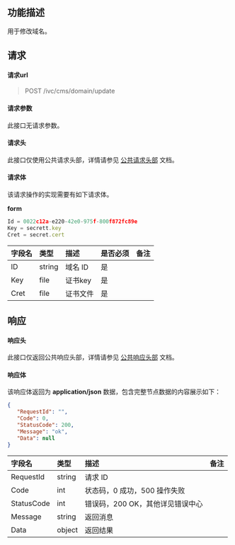 
## 功能描述

用于修改域名。

## 请求

#### 请求url

> POST /ivc/cms/domain/update

#### 请求参数

此接口无请求参数。

#### 请求头

此接口仅使用公共请求头部，详情请参见 [公共请求头部](https://cloud.tencent.com/document/product/1344/50451) 文档。

#### 请求体

该请求操作的实现需要有如下请求体。

**form**

```js
Id = 0022c12a-e220-42e0-975f-800f872fc89e
Key = secrett.key
Cret = secret.cert
```

| 字段名 | 类型   | 描述     | 是否必须 | 备注 |
| :----- | :----- | :------- | :------- | :--- |
| ID     | string | 域名 ID   | 是       |      |
| Key    | file   | 证书key  | 是       |      |
| Cret   | file   | 证书文件 | 是       |      |

## 响应

#### 响应头

此接口仅返回公共响应头部，详情请参见 [公共响应头部](https://cloud.tencent.com/document/product/1344/50452) 文档。

#### 响应体

该响应体返回为 **application/json** 数据，包含完整节点数据的内容展示如下：

```json
{
   "RequestId": "",
   "Code": 0,
   "StatusCode": 200,
   "Message": "ok",
   "Data": null
}
```

| 字段名     | 类型   | 描述                             | 备注 |
| :--------- | :----- | :------------------------------- | :--- |
| RequestId  | string | 请求 ID                           |      |
| Code       | int    | 状态码，0 成功，500 操作失败     |      |
| StatusCode | int    | 错误码，200 OK，其他详见错误中心 |      |
| Message    | string | 返回消息                         |      |
| Data       | object | 返回结果                         |      |

